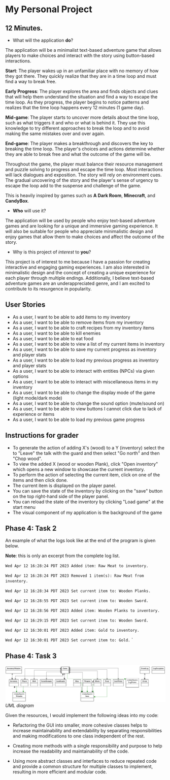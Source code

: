 # My Personal Project

## 12 Minutes.

- What will the application **do**?

The application will be a minimalist text-based
adventure game that allows players to make choices
and interact with the story using button-based
interactions.

**Start**: The player wakes up in an unfamiliar place with
no memory of how they got there. They quickly realize
that they are in a time loop and must find a way to break
free.

**Early Progress**: The player explores the area and finds
objects and clues that will help them understand the 
situation and find a way to escape the time loop. As they
progress, the player begins to notice patterns and 
realizes that the time loop happens every 12 minutes 
(1 game day).

**Mid-game**: The player starts to uncover more details
about the time loop, such as what triggers it and who 
or what is behind it. They use this knowledge to try 
different approaches to break the loop and to avoid
making the same mistakes over and over again.

**End-game**: The player makes a breakthrough and 
discovers the key to breaking the time loop. The player's
choices and actions determine whether they are able
to break free and what the outcome of the game will be.

Throughout the game, the player must balance 
their resource management and puzzle solving to 
progress and escape the time loop. Most interactions 
will lack dialogues and exposition. The story will 
rely on environment cues. The gradual 
uncovering of the story and the player's sense of 
urgency to escape the loop add to the suspense and 
challenge of the game.

This is heavily inspired by games such as 
**A Dark Room**, **Minecraft**, and **CandyBox**.

- **Who** will use it?

The application will be used by people who enjoy 
text-based adventure games and are looking for a 
unique and immersive gaming experience. It will also
be suitable for people who appreciate minimalistic 
design and enjoy games that allow them to make 
choices and affect the outcome of the story.

- Why is this project of *interest* to **you**?

This project is of interest to me because I have a 
passion for creating interactive and engaging gaming 
experiences. I am also interested in minimalistic 
design and the concept of creating a unique 
experience for each player through multiple endings. 
Additionally, I believe text-based adventure games 
are an underappreciated genre, and I am excited to 
contribute to its resurgence in popularity.

## User Stories
- As a user, I want to be able to add items to my inventory
- As a user, I want to be able to remove items from my inventory
- As a user, I want to be able to craft recipes from my inventory items
- As a user, I want to be able to kill enemies
- As a user, I want to be able to eat food 
- As a user, I want to be able to view a list of my current items in inventory
- As a user, I want to be able to save my current progress as inventory and player stats
- As a user, I want to be able to load my previous progress as inventory and player stats
- As a user, I want to be able to interact with entities (NPCs) via given options
- As a user, I want to be able to interact with miscellaneous items in my inventory
- As a user, I want to be able to change the display mode of the game (light mode/dark mode)
- As a user, I want to be able to change the sound option (mute/sound on)
- As a user, I want to be able to view buttons I cannot click due to lack of experience or items
- As a user, I want to be able to load my previous game progress

## Instructions for grader
- To generate the action of adding X's (wood) to a Y (inventory) select the to "Leave" the talk with the guard and then
 select "Go north" and then "Chop wood".
- To view the added X (wood or wooden Plank), click "Open inventory" which opens a new window to showcase the current
 inventory.
- To perform the action of selecting the current item, click on one of the items and then click done.
- The current item is displayed on the player panel.
- You can save the state of the inventory by clicking on the "save" button on the top right-hand side of the player
 panel.
- You can reload the state of the inventory by clicking "Load game" at the start menu
- The visual component of my application is the background of the game

## Phase 4: Task 2

An example of what the logs look like at the end of the program is given below.

**Note**: this is only an excerpt from the complete log list.

`Wed Apr 12 16:28:24 PDT 2023
Added item: Raw Meat to inventory.`

`Wed Apr 12 16:28:24 PDT 2023
Removed 1 item(s): Raw Meat from inventory.`

`Wed Apr 12 16:28:34 PDT 2023
Set current item to: Wooden Planks.`

`Wed Apr 12 16:28:55 PDT 2023
Set current item to: Wooden Sword.`

`Wed Apr 12 16:28:56 PDT 2023
Added item: Wooden Planks to inventory.`

`Wed Apr 12 16:29:15 PDT 2023
Set current item to: Wooden Sword.`

`Wed Apr 12 16:30:01 PDT 2023
Added item: Gold to inventory.`

`Wed Apr 12 16:30:01 PDT 2023
Set current item to: Gold.`
`

## Phase 4: Task 3

![uml](data/uml.png)
*UML diagram*

Given the resources, I would implement the following ideas into my code:
- Refactoring the GUI into smaller, more cohesive classes helps to increase maintainability and extendability by
  separating responsibilities and making modifications to one class independent of the rest.

- Creating more methods with a single responsibility and purpose to help increase the readability and maintainability
  of the code.

- Using more abstract classes and interfaces to reduce repeated code and provide a common structure for multiple
  classes to implement, resulting in more efficient and modular code.

